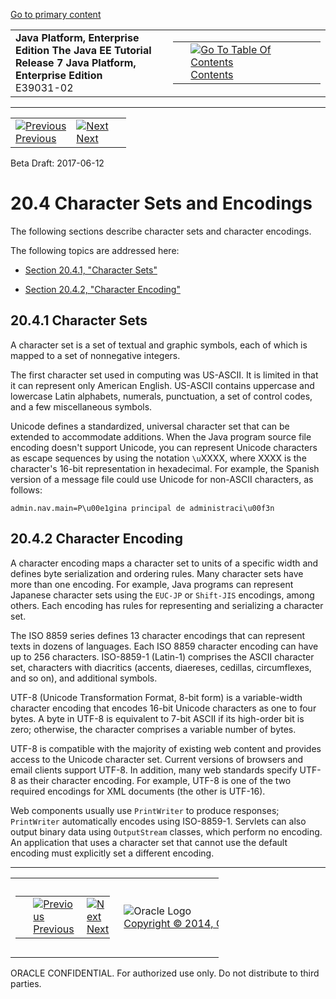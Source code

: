 [Go to primary content](#BEGIN)

<table>
<colgroup>
<col width="50%" />
<col width="50%" />
</colgroup>
<tbody>
<tr class="odd">
<td><strong>Java Platform, Enterprise Edition The Java EE Tutorial</strong><br />
<strong>Release 7 Java Platform, Enterprise Edition</strong><br />
E39031-02</td>
<td><table>
<tbody>
<tr class="odd">
<td> </td>
<td><a href="toc.htm"><img src="../../dcommon/gifs/toc.gif" alt="Go To Table Of Contents" /><br />
<span class="icon">Contents</span></a></td>
</tr>
</tbody>
</table></td>
</tr>
</tbody>
</table>

-----

<table>
<tbody>
<tr class="odd">
<td><a href="webi18n003.htm"><img src="../../dcommon/gifs/leftnav.gif" alt="Previous" /><br />
<span class="icon">Previous</span></a> </td>
<td><a href="partbeanvalidation.htm"><img src="../../dcommon/gifs/rightnav.gif" alt="Next" /><br />
<span class="icon">Next</span></a></td>
<td> </td>
</tr>
</tbody>
</table>

Beta Draft: 2017-06-12

# 20.4 Character Sets and Encodings

The following sections describe character sets and character encodings.

The following topics are addressed here:

  - [Section 20.4.1, "Character Sets"](#BNAYC)

  - [Section 20.4.2, "Character Encoding"](#BNAYD)

## 20.4.1 Character Sets

A character set is a set of textual and graphic symbols, each of which
is mapped to a set of nonnegative integers.

The first character set used in computing was US-ASCII. It is limited in
that it can represent only American English. US-ASCII contains uppercase
and lowercase Latin alphabets, numerals, punctuation, a set of control
codes, and a few miscellaneous symbols.

Unicode defines a standardized, universal character set that can be
extended to accommodate additions. When the Java program source file
encoding doesn't support Unicode, you can represent Unicode characters
as escape sequences by using the notation `\u`XXXX, where XXXX is the
character's 16-bit representation in hexadecimal. For example, the
Spanish version of a message file could use Unicode for non-ASCII
characters, as follows:

``` oac_no_warn
admin.nav.main=P\u00e1gina principal de administraci\u00f3n
```

## 20.4.2 Character Encoding

A character encoding maps a character set to units of a specific width
and defines byte serialization and ordering rules. Many character sets
have more than one encoding. For example, Java programs can represent
Japanese character sets using the `EUC-JP` or `Shift-JIS` encodings,
among others. Each encoding has rules for representing and serializing a
character set.

The ISO 8859 series defines 13 character encodings that can represent
texts in dozens of languages. Each ISO 8859 character encoding can have
up to 256 characters. ISO-8859-1 (Latin-1) comprises the ASCII character
set, characters with diacritics (accents, diaereses, cedillas,
circumflexes, and so on), and additional symbols.

UTF-8 (Unicode Transformation Format, 8-bit form) is a variable-width
character encoding that encodes 16-bit Unicode characters as one to four
bytes. A byte in UTF-8 is equivalent to 7-bit ASCII if its high-order
bit is zero; otherwise, the character comprises a variable number of
bytes.

UTF-8 is compatible with the majority of existing web content and
provides access to the Unicode character set. Current versions of
browsers and email clients support UTF-8. In addition, many web
standards specify UTF-8 as their character encoding. For example, UTF-8
is one of the two required encodings for XML documents (the other is
UTF-16).

Web components usually use `PrintWriter` to produce responses;
`PrintWriter` automatically encodes using ISO-8859-1. Servlets can also
output binary data using `OutputStream` classes, which perform no
encoding. An application that uses a character set that cannot use the
default encoding must explicitly set a different encoding.

-----

<table style="width:66%;">
<colgroup>
<col width="33%" />
<col width="0%" />
<col width="33%" />
</colgroup>
<tbody>
<tr class="odd">
<td><table style="width:96%;">
<colgroup>
<col width="0%" />
<col width="48%" />
<col width="48%" />
</colgroup>
<tbody>
<tr class="odd">
<td> </td>
<td><a href="webi18n003.htm"><img src="../../dcommon/gifs/leftnav.gif" alt="Previous" /><br />
<span class="icon">Previous</span></a> </td>
<td><a href="partbeanvalidation.htm"><img src="../../dcommon/gifs/rightnav.gif" alt="Next" /><br />
<span class="icon">Next</span></a></td>
</tr>
</tbody>
</table></td>
<td><img src="../../dcommon/gifs/oracle.gif" alt="Oracle Logo" class="copyrightlogo" /> <a href="../../dcommon/html/cpyr.htm"><br />
<span class="copyrightlogo">Copyright © 2014, Oracle and/or its affiliates. All rights reserved.</span></a></td>
<td><table>
<tbody>
<tr class="odd">
<td> </td>
<td><a href="toc.htm"><img src="../../dcommon/gifs/toc.gif" alt="Go To Table Of Contents" /><br />
<span class="icon">Contents</span></a></td>
</tr>
</tbody>
</table></td>
</tr>
</tbody>
</table>

ORACLE CONFIDENTIAL. For authorized use only. Do not distribute to third parties.

